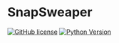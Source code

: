 # SnapSweaper 

[![GitHub license](https://img.shields.io/github/license/nickching/snapsweaper)](https://github.com/nickching/snapsweaper/blob/main/LICENSE)
[![Python Version](https://img.shields.io/badge/python-3.8%2B-blue.svg)](https://www.python.org/) 